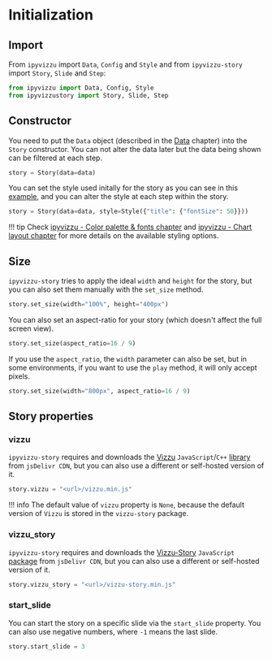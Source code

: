 # Initialization

## Import

From `ipyvizzu` import `Data`, `Config` and `Style` and from `ipyvizzu-story`
import `Story`, `Slide` and `Step`:

```python
from ipyvizzu import Data, Config, Style
from ipyvizzustory import Story, Slide, Step
```

## Constructor

You need to put the `Data` object (described in the [Data](./data.md) chapter)
into the `Story` constructor. You can not alter the data later but the data
being shown can be filtered at each step.

```python
story = Story(data=data)
```

You can set the style used initally for the story as you can see in this
[example](../examples/usbudget.md), and you can alter the style at each step
within the story.

```python
story = Story(data=data, style=Style({"title": {"fontSize": 50}}))
```

!!! tip
    Check
    [ipyvizzu - Color palette & fonts chapter](https://ipyvizzu.vizzuhq.com/latest/tutorial/color_palette_fonts/)
    and
    [ipyvizzu - Chart layout chapter](https://ipyvizzu.vizzuhq.com/latest/tutorial/chart_layout/)
    for more details on the available styling options.

## Size

`ipyvizzu-story` tries to apply the ideal `width` and `height` for the story,
but you can also set them manually with the `set_size` method.

```python
story.set_size(width="100%", height="400px")
```

You can also set an aspect-ratio for your story (which doesn't affect the full
screen view).

```python
story.set_size(aspect_ratio=16 / 9)
```

If you use the `aspect_ratio`, the `width` parameter can also be set, but in
some environments, if you want to use the `play` method, it will only accept
pixels.

```python
story.set_size(width="800px", aspect_ratio=16 / 9)
```

## Story properties

### vizzu

`ipyvizzu-story` requires and downloads the
[Vizzu](https://github.com/vizzuhq/vizzu-lib) `JavaScript`/`C++`
[library](https://www.jsdelivr.com/package/npm/vizzu) from `jsDelivr CDN`, but
you can also use a different or self-hosted version of it.

```python
story.vizzu = "<url>/vizzu.min.js"
```

!!! info
    The default value of `vizzu` property is `None`, because the default version
    of `Vizzu` is stored in the `vizzu-story` package.

### vizzu_story

`ipyvizzu-story` requires and downloads the
[Vizzu-Story](https://github.com/vizzuhq/vizzu-ext-js-story) `JavaScript`
[package](https://www.jsdelivr.com/package/npm/vizzu-story) from `jsDelivr CDN`,
but you can also use a different or self-hosted version of it.

```python
story.vizzu_story = "<url>/vizzu-story.min.js"
```

### start_slide

You can start the story on a specific slide via the `start_slide` property. You
can also use negative numbers, where `-1` means the last slide.

```python
story.start_slide = 3
```
